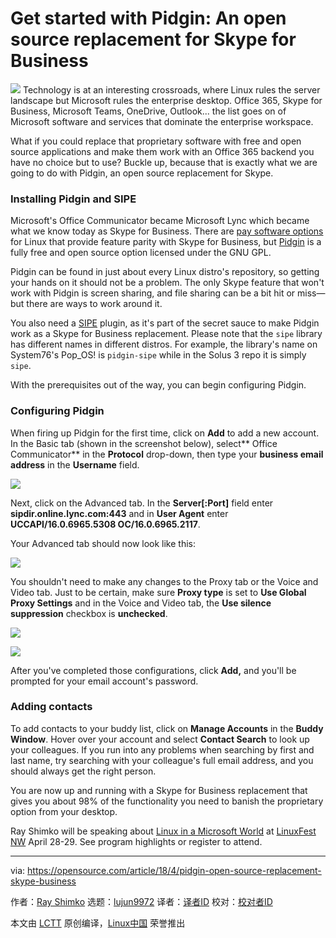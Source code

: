 Get started with Pidgin: An open source replacement for Skype for Business
======

![](https://opensource.com/sites/default/files/styles/image-full-size/public/lead-images/meeting-team-listen-communicate.png?itok=KEBP6vZ_)
Technology is at an interesting crossroads, where Linux rules the server landscape but Microsoft rules the enterprise desktop. Office 365, Skype for Business, Microsoft Teams, OneDrive, Outlook... the list goes on of Microsoft software and services that dominate the enterprise workspace.

What if you could replace that proprietary software with free and open source applications and make them work with an Office 365 backend you have no choice but to use? Buckle up, because that is exactly what we are going to do with Pidgin, an open source replacement for Skype.

### Installing Pidgin and SIPE

Microsoft's Office Communicator became Microsoft Lync which became what we know today as Skype for Business. There are [pay software options][1] for Linux that provide feature parity with Skype for Business, but [Pidgin][2] is a fully free and open source option licensed under the GNU GPL.

Pidgin can be found in just about every Linux distro's repository, so getting your hands on it should not be a problem. The only Skype feature that won't work with Pidgin is screen sharing, and file sharing can be a bit hit or miss—but there are ways to work around it.

You also need a [SIPE][3] plugin, as it's part of the secret sauce to make Pidgin work as a Skype for Business replacement. Please note that the `sipe` library has different names in different distros. For example, the library's name on System76's Pop_OS! is `pidgin-sipe` while in the Solus 3 repo it is simply `sipe`.

With the prerequisites out of the way, you can begin configuring Pidgin.

### Configuring Pidgin

When firing up Pidgin for the first time, click on **Add** to add a new account. In the Basic tab (shown in the screenshot below), select** Office Communicator** in the **Protocol** drop-down, then type your **business email address** in the **Username** field.

![](https://opensource.com/sites/default/files/styles/panopoly_image_original/public/u128651/pidgin_basic_account_screen_final.png?itok=1zoSbZjy)

Next, click on the Advanced tab. In the **Server[:Port]** field enter **sipdir.online.lync.com:443** and in **User Agent** enter **UCCAPI/16.0.6965.5308 OC/16.0.6965.2117**.

Your Advanced tab should now look like this:

![](https://opensource.com/sites/default/files/styles/panopoly_image_original/public/u128651/pidgin_advanced_account_screen.png?itok=Z6loRfGi)

You shouldn't need to make any changes to the Proxy tab or the Voice and Video tab. Just to be certain, make sure **Proxy type** is set to **Use Global Proxy Settings** and in the Voice and Video tab, the **Use silence suppression** checkbox is **unchecked**.

![](https://opensource.com/sites/default/files/styles/panopoly_image_original/public/u128651/pidgin_account_proxy_screen.png?itok=iDgszWy0)

![](https://opensource.com/sites/default/files/styles/panopoly_image_original/public/u128651/pidgin_voiceandvideo_screen.png?itok=klkbt5hr)

After you've completed those configurations, click **Add,** and you'll be prompted for your email account's password.

### Adding contacts

To add contacts to your buddy list, click on **Manage Accounts** in the **Buddy Window**. Hover over your account and select **Contact Search** to look up your colleagues. If you run into any problems when searching by first and last name, try searching with your colleague's full email address, and you should always get the right person.

You are now up and running with a Skype for Business replacement that gives you about 98% of the functionality you need to banish the proprietary option from your desktop.

Ray Shimko will be speaking about [Linux in a Microsoft World][4] at [LinuxFest NW][5] April 28-29. See program highlights or register to attend.

--------------------------------------------------------------------------------

via: https://opensource.com/article/18/4/pidgin-open-source-replacement-skype-business

作者：[Ray Shimko][a]
选题：[lujun9972](https://github.com/lujun9972)
译者：[译者ID](https://github.com/译者ID)
校对：[校对者ID](https://github.com/校对者ID)

本文由 [LCTT](https://github.com/LCTT/TranslateProject) 原创编译，[Linux中国](https://linux.cn/) 荣誉推出

[a]:https://opensource.com/users/shickmo
[1]:https://tel.red/linux.php
[2]:https://pidgin.im/
[3]:http://sipe.sourceforge.net/
[4]:https://www.linuxfestnorthwest.org/conferences/lfnw18/program/proposals/32
[5]:https://www.linuxfestnorthwest.org/conferences/lfnw18
